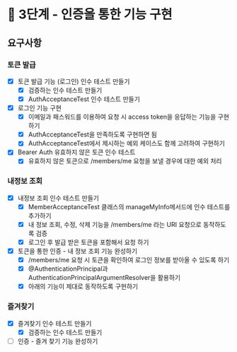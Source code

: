 # 🚀 3단계 - 인증을 통한 기능 구현

## 요구사항

### 토큰 발급

- [X] 토큰 발급 기능 (로그인) 인수 테스트 만들기
  - [X] 검증하는 인수 테스트 만들기
  - [X] AuthAcceptanceTest 인수 테스트 만들기
- [X] 로그인 기능 구현
  - [X] 이메일과 패스워드를 이용하여 요청 시 access token을 응답하는 기능을 구현하기
  - [X] AuthAcceptanceTest을 만족하도록 구현하면 됨
  - [X] AuthAcceptanceTest에서 제시하는 예외 케이스도 함께 고려하여 구현하기
- [X] Bearer Auth 유효하지 않은 토큰 인수 테스트
  - [X] 유효하지 않은 토큰으로 /members/me 요청을 보낼 경우에 대한 예외 처리

### 내정보 조회

- [X] 내정보 조회 인수 테스트 만들기
  - [X] MemberAcceptanceTest 클래스의 manageMyInfo메서드에 인수 테스트를 추가하기
  - [X] 내 정보 조회, 수정, 삭제 기능을 /members/me 라는 URI 요청으로 동작하도록 검증
  - [X] 로그인 후 발급 받은 토큰을 포함해서 요청 하기
- [X] 토큰을 통한 인증 - 내 정보 조회 기능 완성하기
  - [X] /members/me 요청 시 토큰을 확인하여 로그인 정보를 받아올 수 있도록 하기
  - [X] @AuthenticationPrincipal과 AuthenticationPrincipalArgumentResolver을 활용하기
  - [X] 아래의 기능이 제대로 동작하도록 구현하기

### 즐겨찾기

- [X] 즐겨찾기 인수 테스트 만들기
  - [X] 검증하는 인수 테스트 만들기
- [ ] 인증 - 즐겨 찾기 기능 완성하기
